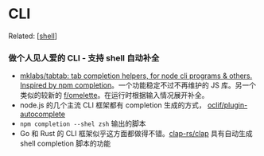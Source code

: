 CLI
===

Related: [[shell]]

### 做个人见人爱的 CLI - 支持 shell 自动补全

- [mklabs/tabtab: tab completion helpers, for node cli programs & others. Inspired by npm completion](https://github.com/mklabs/tabtab)。一个功能稳定不过不再维护的 JS 库。另一个类似的较新的 [f/omelette](https://github.com/f/omelette)。在运行时根据输入情况展开补全。
- node.js 的几个主流 CLI 框架都有 completion 生成的方式， [oclif/plugin-autocomplete](https://github.com/oclif/plugin-autocomplete)
- `npm completion --shel zsh` 输出的脚本 
- Go 和 Rust 的 CLI 框架似乎这方面都做得不错。[clap-rs/clap](https://github.com/clap-rs/clap) 具有自动生成 shell completion 脚本的功能

[//begin]: # "Autogenerated link references for markdown compatibility"
[shell]: shell "shell"
[//end]: # "Autogenerated link references"